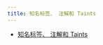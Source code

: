 ```yaml
---
title: 知名标签、 注解和 Taints
---
```

<!--
---
title: Well-Known Labels, Annotations and Taints
---
-->

<!--
* [Well-Known Labels, Annotations and Taints](/docs/reference/labels-annotations-taints/)
-->
* [知名标签、 注解和 Taints](/docs/reference/labels-annotations-taints/)